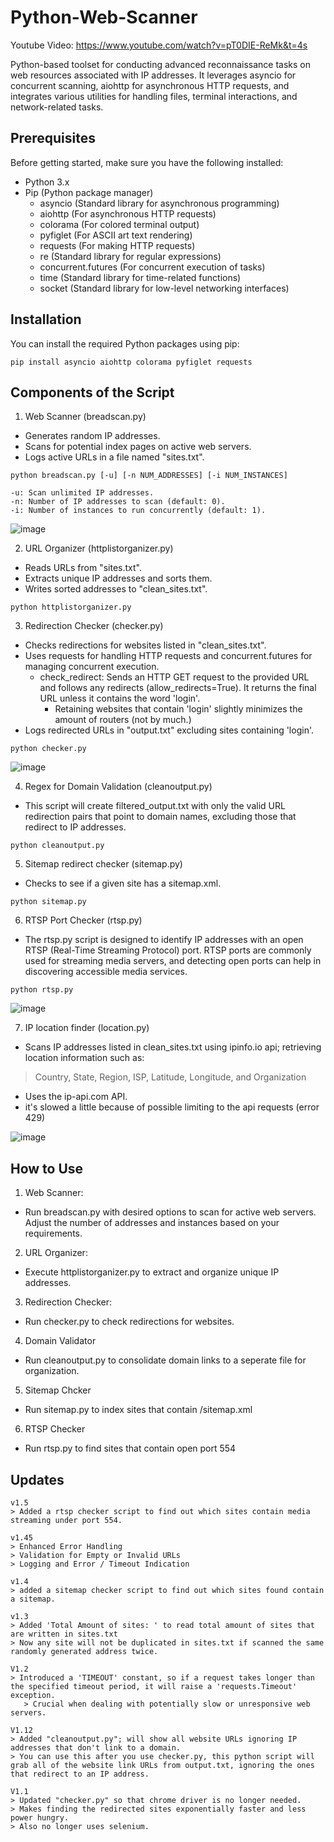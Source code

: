 

# Python-Web-Scanner

Youtube Video: https://www.youtube.com/watch?v=pT0DIE-ReMk&t=4s

Python-based toolset for conducting advanced reconnaissance tasks on web resources associated with IP addresses. It leverages asyncio for concurrent scanning, aiohttp for asynchronous HTTP requests, and integrates various utilities for handling files, terminal interactions, and network-related tasks.

## Prerequisites
Before getting started, make sure you have the following installed:

- Python 3.x
- Pip (Python package manager)
  - asyncio (Standard library for asynchronous programming)
  - aiohttp (For asynchronous HTTP requests)
  - colorama (For colored terminal output)
  - pyfiglet (For ASCII art text rendering)
  - requests (For making HTTP requests)
  - re (Standard library for regular expressions)
  - concurrent.futures (For concurrent execution of tasks)
  - time (Standard library for time-related functions)
  - socket (Standard library for low-level networking interfaces)

## Installation

You can install the required Python packages using pip:
```
pip install asyncio aiohttp colorama pyfiglet requests
```

## Components of the Script

1. Web Scanner (breadscan.py)

- Generates random IP addresses.
- Scans for potential index pages on active web servers.
- Logs active URLs in a file named "sites.txt".
```
python breadscan.py [-u] [-n NUM_ADDRESSES] [-i NUM_INSTANCES]

-u: Scan unlimited IP addresses.
-n: Number of IP addresses to scan (default: 0).
-i: Number of instances to run concurrently (default: 1).
```

![image](https://github.com/Cr0mb/Python-Web-Scanner/assets/137664526/30698e54-aee9-4194-915f-84210bda2d89)


2. URL Organizer (httplistorganizer.py)
- Reads URLs from "sites.txt".
- Extracts unique IP addresses and sorts them.  
- Writes sorted addresses to "clean_sites.txt".
```
python httplistorganizer.py
```

3. Redirection Checker (checker.py)
- Checks redirections for websites listed in "clean_sites.txt".
- Uses requests for handling HTTP requests and concurrent.futures for managing concurrent execution.
  - check_redirect: Sends an HTTP GET request to the provided URL and follows any redirects (allow_redirects=True). It returns the final URL unless it contains the word 'login'.
    - Retaining websites that contain 'login' slightly minimizes the amount of routers (not by much.)
- Logs redirected URLs in "output.txt" excluding sites containing 'login'.
```
python checker.py
```

![image](https://github.com/Cr0mb/Python-Web-Scanner/assets/137664526/0b0bd03c-321c-4b3f-b714-d5a9563b8527)

4. Regex for Domain Validation (cleanoutput.py)
- This script will create filtered_output.txt with only the valid URL redirection pairs that point to domain names, excluding those that redirect to IP addresses.
```
python cleanoutput.py
```

5. Sitemap redirect checker (sitemap.py)
- Checks to see if a given site has a sitemap.xml.
```
python sitemap.py
```

6. RTSP Port Checker (rtsp.py)
- The rtsp.py script is designed to identify IP addresses with an open RTSP (Real-Time Streaming Protocol) port. RTSP ports are commonly used for streaming media servers, and detecting open ports can help in discovering accessible media services.
```
python rtsp.py
```

![image](https://github.com/Cr0mb/Python-Web-Scanner/assets/137664526/d6d052a9-896e-43f4-a2df-e5297fd5c6c8)


7. IP location finder (location.py)
- Scans IP addresses listed in clean_sites.txt using ipinfo.io api; retrieving location information such as:
>  Country, State, Region, ISP, Latitude, Longitude, and Organization
- Uses the ip-api.com API.
- it's slowed a little because of possible limiting to the api requests (error 429)

![image](https://github.com/Cr0mb/Python-Web-Scanner/assets/137664526/f3502e19-2ab1-480c-a06f-65e7e110955e)


## How to Use

1. Web Scanner:

- Run breadscan.py with desired options to scan for active web servers.
Adjust the number of addresses and instances based on your requirements.

2. URL Organizer:

- Execute httplistorganizer.py to extract and organize unique IP addresses.

3. Redirection Checker:

- Run checker.py to check redirections for websites.

4. Domain Validator

- Run cleanoutput.py to consolidate domain links to a seperate file for organization.

5. Sitemap Chcker

- Run sitemap.py to index sites that contain /sitemap.xml

6. RTSP Checker

- Run rtsp.py to find sites that contain open port 554

## Updates
```
v1.5
> Added a rtsp checker script to find out which sites contain media streaming under port 554.
```
```
v1.45
> Enhanced Error Handling
> Validation for Empty or Invalid URLs
> Logging and Error / Timeout Indication
```
```
v1.4
> added a sitemap checker script to find out which sites found contain a sitemap.
```
```
v1.3
> Added 'Total Amount of sites: ' to read total amount of sites that are written in sites.txt
> Now any site will not be duplicated in sites.txt if scanned the same randomly generated address twice.
```
```
V1.2
> Introduced a 'TIMEOUT' constant, so if a request takes longer than the specified timeout period, it will raise a 'requests.Timeout' exception.
   > Crucial when dealing with potentially slow or unresponsive web servers.
```
```
V1.12
> Added "cleanoutput.py"; will show all website URLs ignoring IP addresses that don't link to a domain.
> You can use this after you use checker.py, this python script will grab all of the website link URLs from output.txt, ignoring the ones that redirect to an IP address.
```

```
V1.1
> Updated "checker.py" so that chrome driver is no longer needed.
> Makes finding the redirected sites exponentially faster and less power hungry.
> Also no longer uses selenium.
```

